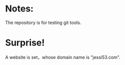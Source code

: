 # Notes:
The repository is for testing git tools.
# Surprise! 
A website is set，whose domain name is "jessi53.com".

